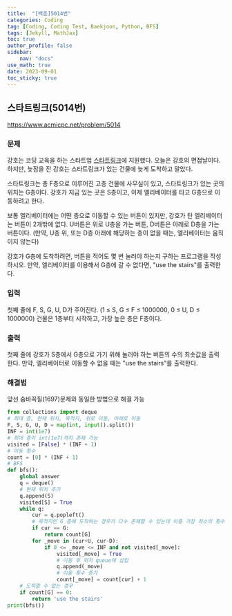 ```yaml
---
title:  "[백준]5014번"
categories: Coding
tag: [Coding, Coding Test, Baekjoon, Python, BFS]
tags: [Jekyll, MathJax]
toc: true
author_profile: false
sidebar:
    nav: "docs"
use_math: true
date: 2023-09-01
toc_sticky: true
---
```


## 스타트링크(5014번)

<https://www.acmicpc.net/problem/5014>

### 문제

강호는 코딩 교육을 하는 스타트업 [스타트링크](https://startlink.io/)에 지원했다. 오늘은 강호의 면접날이다. 하지만, 늦잠을 잔 강호는 스타트링크가 있는 건물에 늦게 도착하고 말았다.

스타트링크는 총 F층으로 이루어진 고층 건물에 사무실이 있고, 스타트링크가 있는 곳의 위치는 G층이다. 강호가 지금 있는 곳은 S층이고, 이제 엘리베이터를 타고 G층으로 이동하려고 한다.

보통 엘리베이터에는 어떤 층으로 이동할 수 있는 버튼이 있지만, 강호가 탄 엘리베이터는 버튼이 2개밖에 없다. U버튼은 위로 U층을 가는 버튼, D버튼은 아래로 D층을 가는 버튼이다. (만약, U층 위, 또는 D층 아래에 해당하는 층이 없을 때는, 엘리베이터는 움직이지 않는다)

강호가 G층에 도착하려면, 버튼을 적어도 몇 번 눌러야 하는지 구하는 프로그램을 작성하시오. 만약, 엘리베이터를 이용해서 G층에 갈 수 없다면, "use the stairs"를 출력한다.

### 입력

첫째 줄에 F, S, G, U, D가 주어진다. (1 ≤ S, G ≤ F ≤ 1000000, 0 ≤ U, D ≤ 1000000) 건물은 1층부터 시작하고, 가장 높은 층은 F층이다.

### 출력

첫째 줄에 강호가 S층에서 G층으로 가기 위해 눌러야 하는 버튼의 수의 최솟값을 출력한다. 만약, 엘리베이터로 이동할 수 없을 때는 "use the stairs"를 출력한다.



### 해결법

앞선 숨바꼭질(1697)문제와 동일한 방법으로 해결 가능   
``` python
from collections import deque
# 최대 층, 현재 위치, 목적지, 위로 이동, 아래로 이동
F, S, G, U, D = map(int, input().split())
INF = int(1e7)
# 최대 층이 int(1e7)까지 존재 가능
visited = [False] * (INF + 1)
# 이동 횟수
count = [0] * (INF + 1)
# BFS
def bfs():
    global answer
    q = deque()
    # 현재 위치 추가
    q.append(S)
    visited[S] = True
    while q:
        cur = q.popleft()
        # 목적지인 G 층에 도착하는 경우가 다수 존재할 수 있는데 이중 가장 최소의 횟수로 도착 한 경우로 선택
        if cur == G:
            return count[G]
        for _move in (cur+U, cur-D):
            if 0 <= _move <= INF and not visited[_move]:
                visited[_move] = True
                # 이동 후 위치 queue에 삽입
                q.append(_move)
                # 이동 횟수 증가
                count[_move] = count[cur] + 1
    # 도착할 수 없는 경우
    if count[G] == 0:
        return 'use the stairs'
print(bfs())
```



